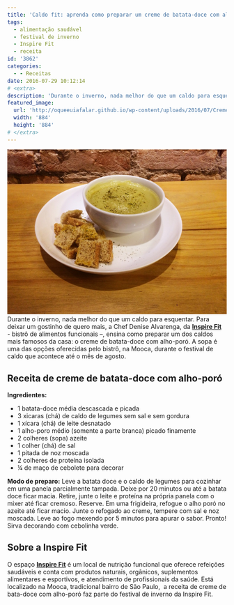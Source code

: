 ```yaml
---
title: 'Caldo fit: aprenda como preparar um creme de batata-doce com alho-poró'
tags:
  - alimentação saudável
  - festival de inverno
  - Inspire Fit
  - receita
id: '3862'
categories:
  - - Receitas
date: 2016-07-29 10:12:14
# <extra>
description: 'Durante o inverno, nada melhor do que um caldo para esquentar. Para deixar um gostinho de quero mais, a Chef Denise Alvarenga, da Inspire Fit  &#8211; bistrô de alimentos funcionais –, ensina como preparar um dos caldos mais famosos da casa: o creme de batata-doce com alho-poró. A sopa é uma das opções oferecidas pelo bistrô, na Mooca, durante o festival de caldo que acontece até o mês de agosto. Receita de creme de batata-doce com alho-poró Ingredientes: 1 batata-doce média descascada e picada 3 xicaras (chá) de caldo de legumes sem sal e sem gordura 1 xícara (chá) de leite desnatado 1 alho-poro médio (somente a parte branca) picado finamente 2 colheres (sopa) azeite 1 colher (chá) de sal 1 pitada de noz moscada 2 colheres de proteína isolada ¼ de maço de cebolete para decorar Modo de preparo: Leve &hellip;'
featured_image: 
  url: 'http://oqueeuiafalar.github.io/wp-content/uploads/2016/07/Creme-de-batata-doce-com-alho-poro.jpg'
  width: '884'
  height: '884'
# </extra>
---
```


![receita creme de batata-doce com alho-poro ](/wp-content/uploads/2016/07/Creme-de-batata-doce-com-alho-poro.jpg) Durante o inverno, nada melhor do que um caldo para esquentar. Para deixar um gostinho de quero mais, a Chef Denise Alvarenga, da [**Inspire Fit**](http://www.inspirefit.com.br/)  - bistrô de alimentos funcionais –, ensina como preparar um dos caldos mais famosos da casa: o creme de batata-doce com alho-poró. A sopa é uma das opções oferecidas pelo bistrô, na Mooca, durante o festival de caldo que acontece até o mês de agosto.

## **Receita de creme de batata-doce com alho-poró**

**Ingredientes:**

*   1 batata-doce média descascada e picada
*   3 xicaras (chá) de caldo de legumes sem sal e sem gordura
*   1 xícara (chá) de leite desnatado
*   1 alho-poro médio (somente a parte branca) picado finamente
*   2 colheres (sopa) azeite
*   1 colher (chá) de sal
*   1 pitada de noz moscada
*   2 colheres de proteína isolada
*   ¼ de maço de cebolete para decorar

**Modo de preparo:** Leve a batata doce e o caldo de legumes para cozinhar em uma panela parcialmente tampada. Deixe por 20 minutos ou até a batata doce ficar macia. Retire, junte o leite e proteína na própria panela com o mixer até ficar cremoso. Reserve. Em uma frigideira, refogue o alho poró no azeite até ficar macio. Junte o refogado ao creme, tempere com sal e noz moscada. Leve ao fogo mexendo por 5 minutos para apurar o sabor. Pronto! Sirva decorando com cebolinha verde.

## **Sobre a Inspire Fit**

O espaço [**Inspire Fit**](http://www.inspirefit.com.br/) é um local de nutrição funcional que oferece refeições saudáveis e conta com produtos naturais, orgânicos, suplementos alimentares e esportivos, e atendimento de profissionais da saúde. Está localizado na Mooca, tradicional bairro de São Paulo,  a receita de creme de bata-doce com alho-poró faz parte do festival de inverno da Inspire Fit.
